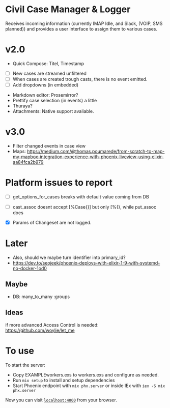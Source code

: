 # Civil Case Manager & Logger
Receives incoming information (currently IMAP Idle, and Slack, (VOIP, SMS planned)) and provides a 
user interface to assign them to various cases. 


# v2.0
- Quick Compose: Titel, Timestamp
- [ ] New cases are streamed unfiltered
- [ ] When cases are created trough casts, there is no event emitted.
- [ ] Add dropdowns (in embedded)
* Markdown editor: Prosemirror?
* Prettify case  selection (in events) a little
* Thuraya?
* Attachments: Native support avaliable.

# v3.0
* Filter changed events in case view
* Maps: https://medium.com/@thomas.poumarede/from-scratch-to-map-my-mapbox-integration-experience-with-phoenix-liveview-using-elixir-aa84fca2b979

# Platform issues to report
- [ ] get_options_for_cases breaks with default value coming from DB
- [ ] cast_assoc doesnt accept [%Case{}] but only [%{}, while put_assoc does
- [x] Params of Changeset are not logged.


# Later
* Also, should we maybe turn identifier into primary_id?
* https://dev.to/seojeek/phoenix-deploys-with-elixir-1-9-with-systemd-no-docker-1od0

## Maybe
* DB: many_to_many :groups

## Ideas
if more advanced Access Control is needed:
https://github.com/woylie/let_me


# To use
To start the server:

  * Copy EXAMPLEworkers.exs to workers.exs and configure as needed.
  * Run `mix setup` to install and setup dependencies
  * Start Phoenix endpoint with `mix phx.server` or inside IEx with `iex -S mix phx.server`

Now you can visit [`localhost:4000`](http://localhost:4000) from your browser.

